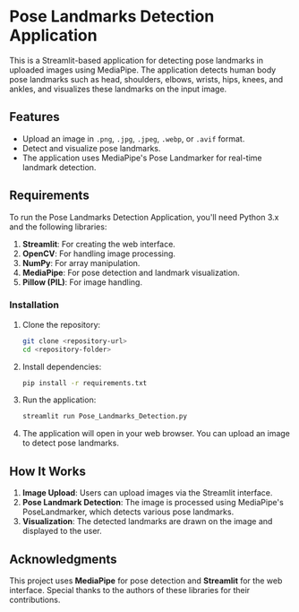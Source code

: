 # Pose Landmarks Detection Application

This is a Streamlit-based application for detecting pose landmarks in uploaded images using MediaPipe. The application detects human body pose landmarks such as head, shoulders, elbows, wrists, hips, knees, and ankles, and visualizes these landmarks on the input image.

## Features

- Upload an image in `.png`, `.jpg`, `.jpeg`, `.webp`, or `.avif` format.
- Detect and visualize pose landmarks.
- The application uses MediaPipe's Pose Landmarker for real-time landmark detection.

## Requirements

To run the Pose Landmarks Detection Application, you'll need Python 3.x and the following libraries:

1. **Streamlit**: For creating the web interface.
2. **OpenCV**: For handling image processing.
3. **NumPy**: For array manipulation.
4. **MediaPipe**: For pose detection and landmark visualization.
5. **Pillow (PIL)**: For image handling.

### Installation

1. Clone the repository:
    ```bash
    git clone <repository-url>
    cd <repository-folder>
    ```

2. Install dependencies:
    ```bash
    pip install -r requirements.txt
    ```

3. Run the application:
    ```bash
    streamlit run Pose_Landmarks_Detection.py
    ```

4. The application will open in your web browser. You can upload an image to detect pose landmarks.

## How It Works

1. **Image Upload**: Users can upload images via the Streamlit interface.
2. **Pose Landmark Detection**: The image is processed using MediaPipe's PoseLandmarker, which detects various pose landmarks.
3. **Visualization**: The detected landmarks are drawn on the image and displayed to the user.

## Acknowledgments

This project uses **MediaPipe** for pose detection and **Streamlit** for the web interface. Special thanks to the authors of these libraries for their contributions.

